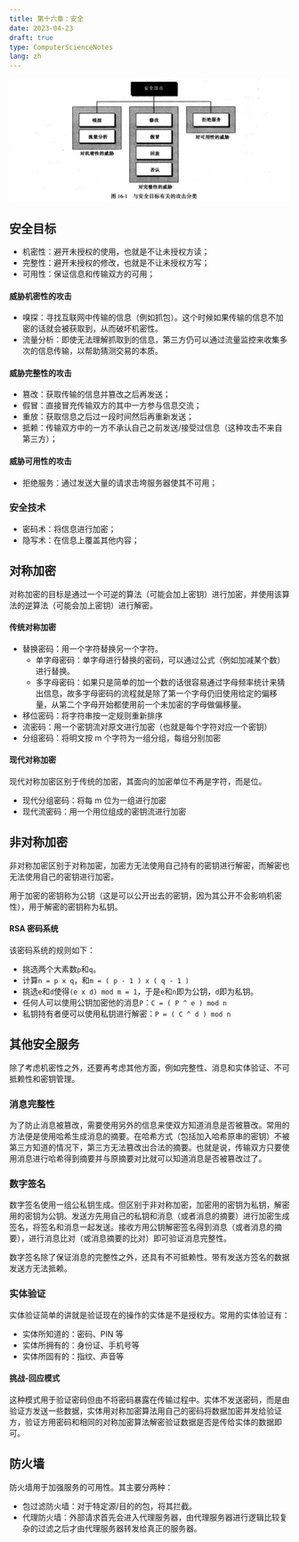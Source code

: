```yaml
---
title: 第十六章：安全
date: 2023-04-23
draft: true
type: ComputerScienceNotes
lang: zh
---
```


![安全](/public/images/computer-science-notes/16.1.png)

## 安全目标

- 机密性：避开未授权的使用，也就是不让未授权方读；
- 完整性：避开未授权的修改，也就是不让未授权方写；
- 可用性：保证信息和传输双方的可用；

#### 威胁机密性的攻击

- 嗅探：寻找互联网中传输的信息（例如抓包）。这个时候如果传输的信息不加密的话就会被获取到，从而破坏机密性。
- 流量分析：即使无法理解抓取到的信息，第三方仍可以通过流量监控来收集多次的信息传输，以帮助猜测交易的本质。

#### 威胁完整性的攻击

- 篡改：获取传输的信息并篡改之后再发送；
- 假冒：直接冒充传输双方的其中一方参与信息交流；
- 重放：获取信息之后过一段时间然后再重新发送；
- 抵赖：传输双方中的一方不承认自己之前发送/接受过信息（这种攻击不来自第三方）；

#### 威胁可用性的攻击

- 拒绝服务：通过发送大量的请求击垮服务器使其不可用；

### 安全技术

- 密码术：将信息进行加密；
- 隐写术：在信息上覆盖其他内容；

## 对称加密

对称加密的目标是通过一个可逆的算法（可能会加上密钥）进行加密，并使用该算法的逆算法（可能会加上密钥）进行解密。

#### 传统对称加密

- 替换密码：用一个字符替换另一个字符。
  - 单字母密码：单字母进行替换的密码，可以通过公式（例如加减某个数）进行替换。
  - 多字母密码：如果只是简单的加一个数的话很容易通过字母频率统计来猜出信息，故多字母密码的流程就是除了第一个字母仍旧使用给定的偏移量，从第二个字母开始都使用前一个未加密的字母做偏移量。
- 移位密码：将字符串按一定规则重新排序
- 流密码：用一个密钥流对原文进行加密（也就是每个字符对应一个密钥）
- 分组密码：将明文按 m 个字符为一组分组，每组分别加密

#### 现代对称加密

现代对称加密区别于传统的加密，其面向的加密单位不再是字符，而是位。

- 现代分组密码：将每 m 位为一组进行加密
- 现代流密码：用一个用位组成的密钥流进行加密

## 非对称加密

非对称加密区别于对称加密，加密方无法使用自己持有的密钥进行解密，而解密也无法使用自己的密钥进行加密。

用于加密的密钥称为公钥（这是可以公开出去的密钥，因为其公开不会影响机密性），用于解密的密钥称为私钥。

#### RSA 密码系统

该密码系统的规则如下：

- 挑选两个大素数`p`和`q`。
- 计算`n = p x q`，和`m = ( p - 1 ) x ( q - 1 )`
- 挑选`e`和`d`使得`(e x d) mod m = 1`，于是`e`和`n`即为公钥，`d`即为私钥。
- 任何人可以使用公钥加密他的消息`P`：`C = ( P ^ e ) mod n`
- 私钥持有者便可以使用私钥进行解密：`P = ( C ^ d ) mod n`

## 其他安全服务

除了考虑机密性之外，还要再考虑其他方面，例如完整性、消息和实体验证、不可抵赖性和密钥管理。

### 消息完整性

为了防止消息被篡改，需要使用另外的信息来使双方知道消息是否被篡改。常用的方法便是使用哈希生成消息的摘要。在哈希方式（包括加入哈希原串的密钥）不被第三方知道的情况下，第三方无法篡改出合法的摘要。也就是说，传输双方只要使用消息进行哈希得到摘要并与原摘要对比就可以知道消息是否被篡改过了。

### 数字签名

数字签名使用一组公私钥生成。但区别于非对称加密，加密用的密钥为私钥，解密用的密钥为公钥。发送方先用自己的私钥和消息（或者消息的摘要）进行加密生成签名，将签名和消息一起发送。接收方用公钥解密签名得到消息（或者消息的摘要），进行消息比对（或消息摘要的比对）即可验证消息完整性。

数字签名除了保证消息的完整性之外，还具有不可抵赖性。带有发送方签名的数据发送方无法抵赖。

### 实体验证

实体验证简单的讲就是验证现在的操作的实体是不是授权方。常用的实体验证有：

- 实体所知道的：密码、PIN 等
- 实体所拥有的：身份证、手机号等
- 实体所固有的：指纹、声音等

#### 挑战-回应模式

这种模式用于验证密码但由不将密码暴露在传输过程中。实体不发送密码，而是由验证方发送一些数据，实体用对称加密算法用自己的密码将数据加密并发给验证方，验证方用密码和相同的对称加密算法解密验证数据是否是传给实体的数据即可。

## 防火墙

防火墙用于加强服务的可用性。其主要分两种：

- 包过滤防火墙：对于特定源/目的的包，将其拦截。
- 代理防火墙：外部请求首先会进入代理服务器，由代理服务器进行逻辑比较复杂的过滤之后才由代理服务器转发给真正的服务器。
